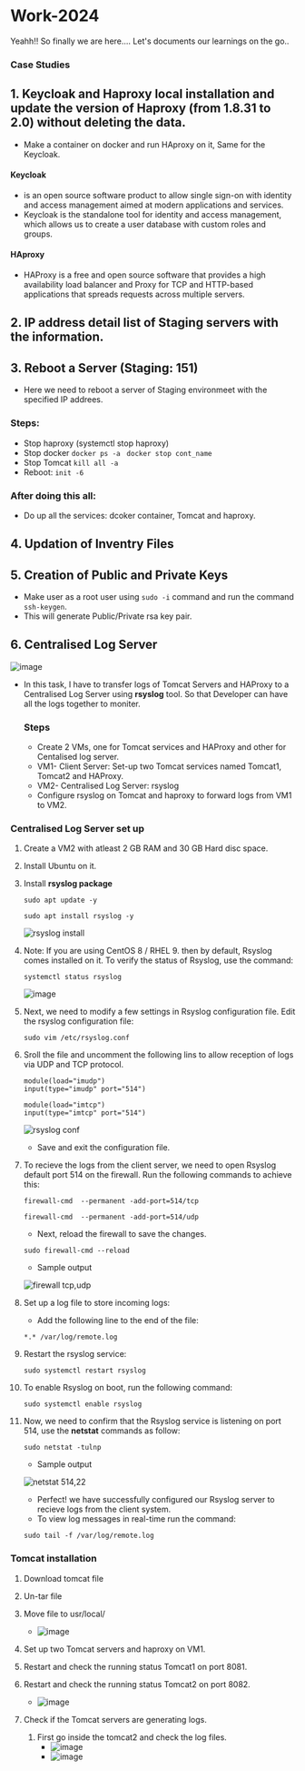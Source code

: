 # Work-2024

Yeahh!! So finally we are here....
Let's documents our learnings on the go..

### Case Studies
## 1. Keycloak and Haproxy local installation and update the version of Haproxy (from 1.8.31 to 2.0) without deleting the data.
   * Make a container on docker and run HAproxy on it, Same for the Keycloak.
   #### Keycloak
   * is an open source software product to allow single sign-on with identity and access management aimed at modern applications and services.
   * Keycloak is the standalone tool for identity and access management, which allows us to create a user database with custom roles and groups.
   #### HAproxy
   * HAProxy is a free and open source software that provides a high availability load balancer and Proxy for TCP and HTTP-based applications that spreads requests across multiple servers.
     
## 2. IP address detail list of Staging servers with the information.
   
## 3. Reboot a Server (Staging: 151)
   * Here we need to reboot a server of Staging environmeet with the specified IP addrees.
   ### Steps:
   * Stop haproxy (systemctl stop haproxy)
   * Stop docker
     ``docker ps -a
     ``
     ``docker stop cont_name
     ``
   * Stop Tomcat
     ``kill all -a
     ``
   * Reboot: ``init -6``
     
   ### After doing this all:
   * Do up all the services: dcoker container, Tomcat and haproxy.

  ## 4. Updation of Inventry Files

  ## 5. Creation of Public and Private Keys
   * Make user as a root user using ``sudo -i`` command and run the command ``ssh-keygen``.
   * This will generate Public/Private rsa key pair.

## 6. Centralised Log Server
 ![image](https://github.com/Akshaykumar05/NIC/assets/114390890/a4b724ce-dd56-47cb-afee-49cf9b9f6cff)

* In this task, I have to transfer logs of Tomcat Servers and HAProxy to a Centralised Log Server using **rsyslog** tool. So that Developer can have all the logs together to moniter.
  ### Steps
  * Create 2 VMs, one for Tomcat services and HAProxy and other for Centalised log server.
  * VM1- Client Server: Set-up two Tomcat services named Tomcat1, Tomcat2 and HAProxy.
  * VM2- Centralised Log Server: rsyslog
  * Configure rsyslog on Tomcat and haproxy to forward logs from VM1 to VM2.

 ### Centralised Log Server set up
1. Create a VM2 with atleast 2 GB RAM and 30 GB Hard disc space.
2. Install Ubuntu on it.
3. Install **rsyslog package**
   
   ```
   sudo apt update -y
   ```
   ```
   sudo apt install rsyslog -y
   ```
   ![rsyslog install](https://github.com/Akshaykumar05/NIC/assets/114390890/78f06ca3-7859-4e11-8ec9-a3b2783dc3ce)

4. Note: If you are using CentOS 8 / RHEL 9. then by default, Rsyslog  comes installed on it. To verify the status of Rsyslog, use the command:
   ```
   systemctl status rsyslog
   ```
   ![image](https://github.com/Akshaykumar05/NIC/assets/114390890/48cfdb3e-31f1-4881-92cb-6da939834106)

   
5. Next, we need to modify a few settings in Rsyslog configuration file. Edit the rsyslog configuration file:
   ```
   sudo vim /etc/rsyslog.conf
   ```
6. Sroll the file and uncomment the following lins to allow reception of logs via UDP and TCP protocol.
     
   ```
   module(load="imudp")
   input(type="imudp" port="514")

   module(load="imtcp")
   input(type="imtcp" port="514")
   ```
   ![rsyslog conf](https://github.com/Akshaykumar05/NIC/assets/114390890/4c1d71fc-5ebd-45f3-bbd5-56dd47c698c5)

   * Save and exit the configuration file.
  
7. To recieve the logs from the client server, we need to open Rsyslog default port 514 on the firewall. Run the following commands to achieve this:
   ```
   firewall-cmd  --permanent -add-port=514/tcp
   ```
   ```
   firewall-cmd  --permanent -add-port=514/udp
   ```
   * Next, reload the firewall to save the changes.

   ```
   sudo firewall-cmd --reload
   ```

   * Sample output
     
   ![firewall tcp,udp](https://github.com/Akshaykumar05/NIC/assets/114390890/922eb207-338e-4d72-9ee0-b92ebeda301c)


8. Set up a log file to store incoming logs:
   * Add the following line to the end of the file:
     
   ```
   *.* /var/log/remote.log
   ```
9. Restart the rsyslog service:
   ```
   sudo systemctl restart rsyslog
   ```
10. To enable Rsyslog on boot, run the following command:

    ```
    sudo systemctl enable rsyslog
    ```
11. Now, we need to confirm that the Rsyslog service is listening on port 514, use the **netstat** commands as follow:
    
    ```
    sudo netstat -tulnp
    ```
    * Sample output
      
    ![netstat 514,22](https://github.com/Akshaykumar05/NIC/assets/114390890/902adf16-f87b-4b49-a74a-5f25c3053f2a)

    * Perfect! we have successfully configured our Rsyslog server to recieve logs from the client system.
    * To view log messages in real-time run the command:

    ```
    sudo tail -f /var/log/remote.log
    ```



   
 ### Tomcat installation
 1. Download tomcat file 
 2. Un-tar file
 3. Move file to usr/local/
    * ![image](https://github.com/Akshaykumar05/NIC/assets/114390890/5f61cba2-3830-498f-a915-825b3e5e3a11)
 4. Set up two Tomcat servers and haproxy on VM1.
 5. Restart and check the running status Tomcat1 on port 8081.
 6. Restart and check the running status Tomcat2 on port 8082.
    *  ![image](https://github.com/Akshaykumar05/NIC/assets/114390890/623af010-748b-4641-997a-048147c18820)
   
 7. Check if the Tomcat servers are generating logs.
    1. First go inside the tomcat2 and check the log files.
       * ![image](https://github.com/Akshaykumar05/NIC/assets/114390890/af0fd3c2-ae67-48b2-9b96-eeb5d65b8c75)
       * ![image](https://github.com/Akshaykumar05/NIC/assets/114390890/ef4e13e7-0750-4da0-ab24-21a5cf226770)



